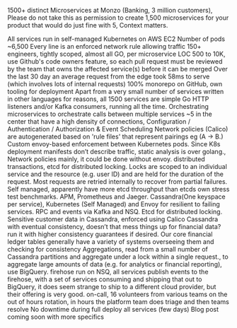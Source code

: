 1500+ distinct Microservices at Monzo (Banking, 3 million customers), Please do not take this as permission to create 1,500 microservices for your product that would do just fine with 5, Context matters.

All services run in self-managed Kubernetes on AWS EC2
Number of pods ~6,500
Every line is an enforced network rule allowing traffic
150+ engineers, tightly scoped, almost all GO, per microservice LOC 500 to 10K, use Github's code owners feature, so each pull request must be reviewed by the team that owns the affected service(s) before it can be merged
Over the last 30 day an average request from the edge took 58ms to serve (which involves lots of internal requests)
100% monorepo on GitHub, own tooling for deployment
Apart from a very small number of services written in other languages for reasons, all 1500 services are simple Go HTTP listeners and/or Kafka consumers, running all the time.
Orchestrating microservices to orchestrate calls between multiple services
~5 in the center that have a high density of connections, Configuration / Authentication / Authorization & Event Scheduling
Network policies (Calico) are autogenerated based on 'rule files' that represent pairings eg (A -> B.)
Custom envoy-based enforcement between Kubernetes pods. Since K8s deployment manifests don’t describe traffic, static analysis is over golang., Network policies mainly, it could be done without envoy.
distributed transactions, etcd for distributed locking. Locks are scoped to an individual service and the resource (e.g. user ID) and are held for the duration of the request. Most requests are retried internally to recover from partial failures.
Self managed, apparently have more etcd throughput than etcds own stress test benchmarks.
APM, Prometheus and Jaeger. Cassandra(One keyspace per service), Kubernetes (Self Managed) and Envoy for resilient to failing services. RPC and events via Kafka and NSQ. Etcd for distributed locking.
Sensitive customer data in Cassandra, enforced using Calico
Cassandra with eventual consistency, doesn’t that mess things up for financial data? run it with higher consistency guarantees if desired. Our core financial ledger tables generally have a variety of systems overseeing them and checking for consistency
Aggregations, read from a small number of Cassandra partitions and aggregate under a lock within a single request., to aggregate large amounts of data (e.g. for analytics or financial reporting), use BigQuery.
firehose run on NSQ, all services publish events to the firehose, with a set of services consuming and shipping that out to BigQuery, it does seem strange to ship to a different cloud provider, but their offering is very good.
on-call, 16 volunteers from various teams on the out of hours rotation, in hours the platform team does triage and then teams resolve
No downtime during full deploy all services (few days)
Blog post coming soon with more specifics
